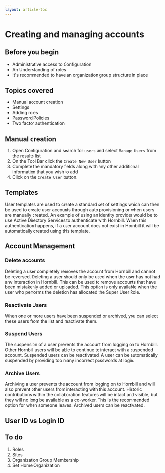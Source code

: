 ```yaml
---
layout: article-toc
---
```

# Creating and managing accounts

## Before you begin
* Administrative access to Configuration
* An Understanding of roles
* It's recommended to have an organization group structure in place

## Topics covered
* Manual account creation
* Settings
* Adding roles
* Password Policies
* Two factor authentication


## Manual creation
1. Open Configuration and search for `users` and select `Manage Users` from the results list
1. On the Tool Bar click the `Create New User` button
1. Complete the mandatory fields along with any other additional information that you wish to add
1. Click on the `Create User` button.

## Templates
User templates are used to create a standard set of settings which can then be used to create user accounts through auto provisioning or when users are manually created. An example of using an identity provider would be to use Active Directory Services to authenticate with Hornbill. When this authentication happens, if a user account does not exist in Hornbill it will be automatically created using this template.

## Account Management

### Delete accounts
Deleting a user completely removes the account from Hornbill and cannot be reversed. Deleting a user should only be used when the user has not had any interaction in Hornbill. This can be used to remove accounts that have been mistakenly added or uploaded. This option is only available when the user who performs the deletion has allocated the Super User Role.

### Reactivate Users
When one or more users have been suspended or archived, you can select these users from the list and reactivate them.

### Suspend Users
The suspension of a user prevents the account from logging on to Hornbill. Other Hornbill users will be able to continue to interact with a suspended account. Suspended users can be reactivated. A user can be automatically suspended by providing too many incorrect passwords at login.

### Archive Users
Archiving a user prevents the account from logging on to Hornbill and will also prevent other users from interacting with this account. Historic contributions within the collaboration features will be intact and visible, but they will no long be available as a co-worker. This is the recommended option for when someone leaves. Archived users can be reactivated.



## User ID vs Login ID

## To do
1. Roles
1. Sites
1. Organization Group Membership
1. Set Home Organization
